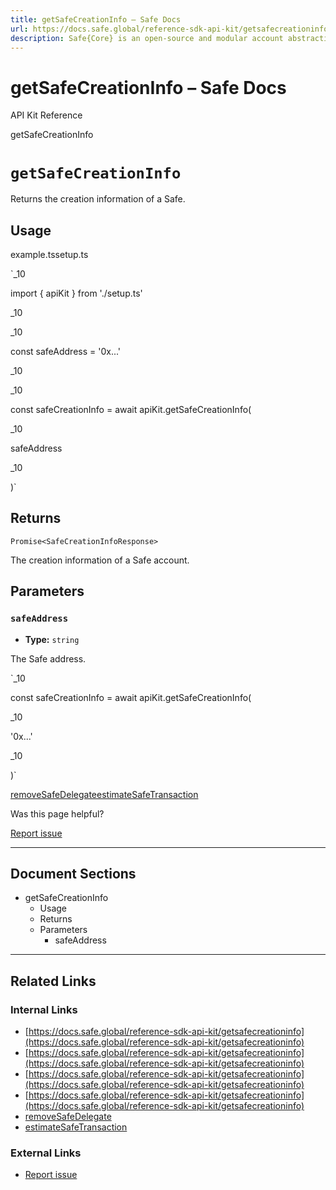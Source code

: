 ```yaml
---
title: getSafeCreationInfo – Safe Docs
url: https://docs.safe.global/reference-sdk-api-kit/getsafecreationinfo
description: Safe{Core} is an open-source and modular account abstraction stack. Learn about its features and how to use it.
---
```


# getSafeCreationInfo – Safe Docs

API Kit Reference

getSafeCreationInfo

# `getSafeCreationInfo`

Returns the creation information of a Safe.

## Usage



example.tssetup.ts

`_10

import { apiKit } from './setup.ts'

_10

_10

const safeAddress = '0x...'

_10

_10

const safeCreationInfo = await apiKit.getSafeCreationInfo(

_10

safeAddress

_10

)`

## Returns

`Promise<SafeCreationInfoResponse>`

The creation information of a Safe account.

## Parameters

### `safeAddress`

- **Type:** `string`

The Safe address.

`_10

const safeCreationInfo = await apiKit.getSafeCreationInfo(

_10

'0x...'

_10

)`

[removeSafeDelegate](/reference-sdk-api-kit/removesafedelegate "removeSafeDelegate")[estimateSafeTransaction](/reference-sdk-api-kit/estimatesafetransaction "estimateSafeTransaction")

Was this page helpful?

[Report issue](https://github.com/safe-global/safe-docs/issues/new?assignees=&labels=nextra-feedback&projects=&template=nextra-feedback.yml&title=%5BFeedback%5D+)

---

## Document Sections

- getSafeCreationInfo
  - Usage
  - Returns
  - Parameters
    - safeAddress

---

## Related Links

### Internal Links

- [https://docs.safe.global/reference-sdk-api-kit/getsafecreationinfo](https://docs.safe.global/reference-sdk-api-kit/getsafecreationinfo)
- [https://docs.safe.global/reference-sdk-api-kit/getsafecreationinfo](https://docs.safe.global/reference-sdk-api-kit/getsafecreationinfo)
- [https://docs.safe.global/reference-sdk-api-kit/getsafecreationinfo](https://docs.safe.global/reference-sdk-api-kit/getsafecreationinfo)
- [https://docs.safe.global/reference-sdk-api-kit/getsafecreationinfo](https://docs.safe.global/reference-sdk-api-kit/getsafecreationinfo)
- [removeSafeDelegate](https://docs.safe.global/reference-sdk-api-kit/removesafedelegate)
- [estimateSafeTransaction](https://docs.safe.global/reference-sdk-api-kit/estimatesafetransaction)

### External Links

- [Report issue](https://github.com/safe-global/safe-docs/issues/new?assignees=&labels=nextra-feedback&projects=&template=nextra-feedback.yml&title=%5BFeedback%5D+)
